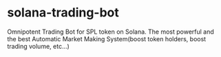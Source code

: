 # solana-trading-bot
Omnipotent Trading Bot for SPL token on Solana. The most powerful and the best Automatic Market Making System(boost token holders, boost trading volume, etc...)
